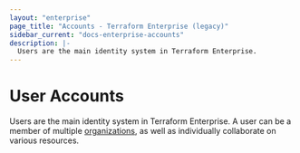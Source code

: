 ```yaml
---
layout: "enterprise"
page_title: "Accounts - Terraform Enterprise (legacy)"
sidebar_current: "docs-enterprise-accounts"
description: |-
  Users are the main identity system in Terraform Enterprise.
---
```


# User Accounts

Users are the main identity system in Terraform Enterprise. A user can be a
member of multiple [organizations](/docs/enterprise-legacy/organizations/index.html),
as well as individually collaborate on various resources.

